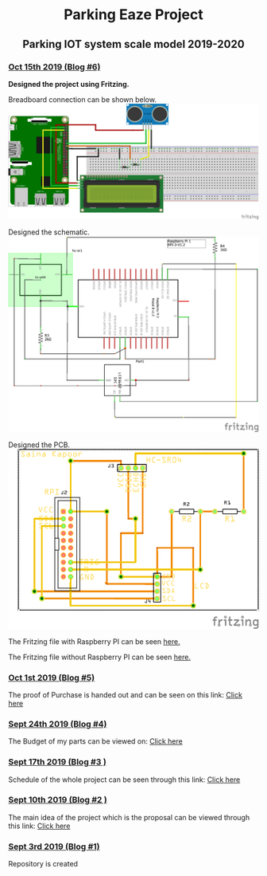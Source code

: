 <html>
	<head>
		<title>Blog</title>
	</head>
	<body>
      <h1><center>Parking Eaze Project</center></h1>
      <h2><center>Parking IOT system scale model 2019-2020</center></h2>
    </body>
	<h3><u>Oct 15th 2019 (Blog #6)</u></h3>
	<p><b>Designed the project using Fritzing.</b>
	<p>Breadboard connection can be shown below.
	<br>
	<img src ="Images/ceng317_bb.png">  
	<p>Designed the schematic.
	<br>
	<img src ="https://github.com/SainaKapoor/ParkingEaze/blob/master/Images/ceng317_schem.png">   
	<p>Designed the PCB.  
	<br>
	<img src ="https://github.com/SainaKapoor/ParkingEaze/blob/master/Images/ceng317R_pcb.png">
	<p>The Fritzing file with Raspberry PI can be seen <a href="https://github.com/SainaKapoor/ParkingEaze/blob/master/Electronics/ceng317.fzz">here.</a></p>
	<p>The Fritzing file without Raspberry PI can be seen <a href="https://github.com/SainaKapoor/ParkingEaze/blob/master/Electronics/ceng317R.fzz">here.</a></p>
	<h3><u>Oct 1st 2019 (Blog #5)</u></h3>
	<p>The proof of Purchase is handed out and can be seen on this link: <a href="https://github.com/SainaKapoor/ParkingEaze/blob/master/documentation/purchase%20proof.docx">Click here</a></p>
	<h3><u>Sept 24th 2019 (Blog #4)</u></h3>
	<p>The Budget of my parts can be viewed on: <a href="https://github.com/SainaKapoor/ParkingEaze/blob/master/documentation/Budget1.xlsx">Click here</a></p>
	<h3><u>Sept 17th 2019 (Blog #3 )</u></h3>
	<p>Schedule of the whole project can be seen through this link: <a href="https://github.com/SainaKapoor/ParkingEaze/blob/master/documentation/Schedule.mpp">Click here</a></p>
		<h3><u>Sept 10th 2019 (Blog #2 )</u></h3>
	<p>The main idea of the project which is the proposal can be viewed through this link: <a href="https://github.com/SainaKapoor/ParkingEaze/blob/master/documentation/Proposal.xlsx">Click here</a></p>
		<h3><u>Sept 3rd 2019 (Blog #1)</u></h3>
	<p>Repository is created</p>
	
	
	
